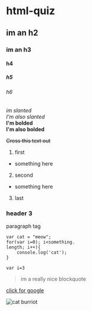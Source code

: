 # html-quiz
## im an h2
### im an h3
#### h4
##### h5
###### h6

*im slanted*  
_I'm also slanted_  
**I'm bolded**  
__I'm also bolded__  

~~Cross this text out~~

1. first
  * something here
2. second
  - something here
3. last

<h3>header 3</h3>
<p>paragraph tag</p>

```
var cat = "meow";
for(var i=0); i<something.
length; i++){
    console.log('cat');
}
```

`var i=3`

>im a really nice 
>blockquote

[click for google](http://www.google.com)

![cat burriot](https://raw.githubusercontent.com/nss-evening-cohort-3/static-web-html-css-quiz-maxbaldwin/quiz/screenshots/maxresdefault.jpg)